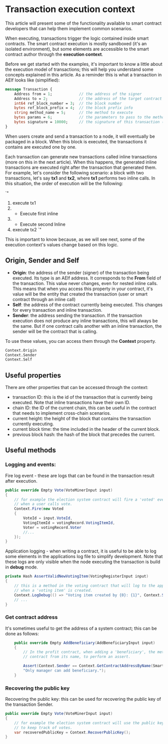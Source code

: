 # Transaction execution context

This article will present some of the functionality available to smart contract developers that can help them implement common scenarios.

When executing, transactions trigger the logic contained inside smart contracts. The smart contract execution is mostly sandboxed (it's an isolated environment), but some elements are accessible to the smart contract author through the **execution context**. 

Before we get started with the examples, it's important to know a little about the execution model of transactions; this will help you understand some concepts explained in this article. As a reminder this is what a transaction in AElf looks like (simplified):

```protobuf
message Transaction {
    Address from = 1;            // the address of the signer
    Address to = 2;              // the address of the target contract
    int64 ref_block_number = 3;  // the block number
    bytes ref_block_prefix = 4;  // the block prefix info
    string method_name = 5;      // the method to execute
    bytes params = 6;            // the parameters to pass to the method
    bytes signature = 10000;     // the signature of this transaction (by the Sender)
}
```

When users create and send a transaction to a node, it will eventually be packaged in a block. When this block is executed, the transactions it contains are executed one by one. 

Each transaction can generate new transactions called inline transactions (more on this in the next article). When this happens, the generated inline transactions are executed right after the transaction that generated them. For example, let's consider the following scenario: a block with two transactions, let's say **tx1** and **tx2**, where **tx1** performs two inline calls. In this situation, the order of execution will be the following:

`"
1. execute tx1 
2.    - Execute first inline 
3.    - Execute second Inline 
4. execute tx2 
`"

This is important to know because, as we will see next, some of the execution context's values change based on this logic.

## Origin, Sender and Self

- **Origin**: the address of the sender (signer) of the transaction being executed. Its type is an AElf address. It corresponds to the **From** field of the transaction. This value never changes, even for nested inline calls. This means that when you access this property in your contract, it's value will be the entity that created the transaction (user or smart contract through an inline call) 
- **Self**: the address of the contract currently being executed. This changes for every transaction and inline transaction.
- **Sender**: the address sending the transaction. If the transaction execution does not produce any inline transactions, this will always be the same. But if one contract calls another with an inline transaction, the sender will be the contract that is calling.

To use these values, you can access them through the **Context** property.

```protobuf
Context.Origin
Context.Sender
Context.Self
```

## Useful properties

There are other properties that can be accessed through the context:
- transaction ID: this is the id of the transaction that is currently being executed. Note that inline transactions have their own ID.
- chain ID: the ID of the current chain, this can be useful in the contract that needs to implement cross-chain scenarios.
- current height: the height of the block that contains the transaction currently executing.
- current block time: the time included in the header of the current block.
- previous block hash: the hash of the block that precedes the current.

## Useful methods

### Logging and events: 

Fire log event - these are logs that can be found in the transaction result after execution. 

```csharp
public override Empty Vote(VoteMinerInput input)
{
    // for example the election system contract will fire a 'voted' event 
    // when a user calls vote.
    Context.Fire(new Voted
    {
        VoteId = input.VoteId,
        VotingItemId = votingRecord.VotingItemId,
        Voter = votingRecord.Voter
        //...
    });
}
```

Application logging - when writing a contract, it is useful to be able to log some elements in the applications log file to simplify development. Note that these logs are only visible when the node executing the transaction is build in **debug** mode.

```csharp
private Hash AssertValidNewVotingItem(VotingRegisterInput input)
{
    // this is a method in the voting contract that will log to the applications log file
    // when a 'voting item' is created. 
    Context.LogDebug(() => "Voting item created by {0}: {1}", Context.Sender, votingItemId.ToHex());
    // ...
}
```

### Get contract address

It's sometimes useful to get the address of a system contract; this can be done as follows:

```csharp
    public override Empty AddBeneficiary(AddBeneficiaryInput input)
    {
        // In the profit contract, when adding a 'beneficiary', the method will get the address of the token holder 
        // contract from its name, to perform an assert.

        Assert(Context.Sender == Context.GetContractAddressByName(SmartContractConstants.TokenHolderContractSystemName),
        "Only manager can add beneficiary.");
    }
```

### Recovering the public key

Recovering the public key: this can be used for recovering the public key of the transaction Sender.

```csharp
public override Empty Vote(VoteMinerInput input)
{
    // for example the election system contract will use the public key of the sender
    // to keep track of votes.
    var recoveredPublicKey = Context.RecoverPublicKey();
}
```
